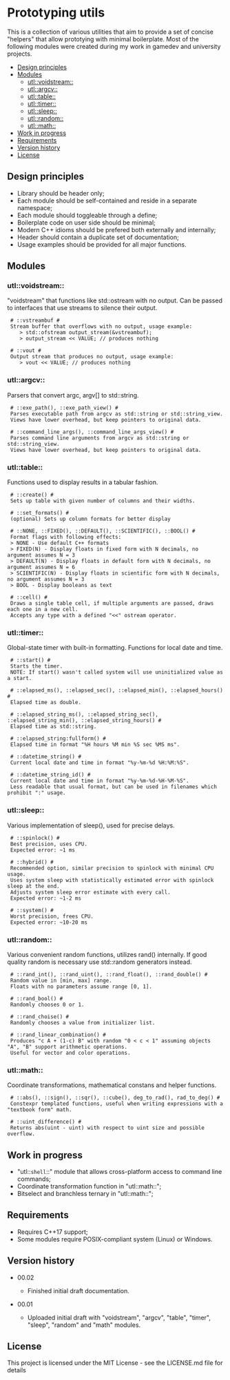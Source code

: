 # Prototyping utils

This is a collection of various utilities that aim to provide a set of concise "helpers" that allow prototying with minimal boilerplate. Most of the following modules were created during my work in gamedev and university projects.

<!-- TOC start -->

- [Design principles](#design-principles)
- [Modules](#modules)
   * [utl::voidstream::](#utlvoidstream)
   * [utl::argcv::](#utlargcv)
   * [utl::table::](#utltable)
   * [utl::timer::](#utltimer)
   * [utl::sleep::](#utlsleep)
   * [utl::random::](#utlrandom)
   * [utl::math::](#utlmath)
- [Work in progress](#work-in-progress)
- [Requirements](#requirements)
- [Version history](#version-history)
- [License](#license)

<!-- TOC end -->



<!-- TOC --><a name="design-principles"></a>
## Design principles

* Library should be header only;
* Each module should be self-contained and reside in a separate namespace;
* Each module should toggleable through a define;
* Boilerplate code on user side should be minimal;
* Modern C++ idioms should be prefered both externally and internally;
* Header should contain a duplicate set of documentation;
* Usage examples should be provided for all major functions.



<!-- TOC --><a name="modules"></a>
## Modules

<!-- TOC --><a name="utlvoidstream"></a>
### utl::voidstream::
"voidstream" that functions like std::ostream with no output.
Can be passed to interfaces that use streams to silence their output.
	
	 # ::vstreambuf #
	 Stream buffer that overflows with no output, usage example:
	    > std::ofstream output_stream(&vstreambuf);
	    > output_stream << VALUE; // produces nothing
	
	 # ::vout #
	 Output stream that produces no output, usage example:
	    > vout << VALUE; // produces nothing
	
<!-- TOC --><a name="utlargcv"></a>
### utl::argcv::
Parsers that convert argc, argv[] to std::string.
	
	 # ::exe_path(), ::exe_path_view() #
	 Parses executable path from argcv as std::string or std::string_view.
	 Views have lower overhead, but keep pointers to original data.
	
	 # ::command_line_args(), ::command_line_args_view() #
	 Parses command line arguments from argcv as std::string or std::string_view.
	 Views have lower overhead, but keep pointers to original data.
	
<!-- TOC --><a name="utltable"></a>
### utl::table::
Functions used to display results in a tabular fashion.
	
	 # ::create() #
	 Sets up table with given number of columns and their widths.
	
	 # ::set_formats() #
	 (optional) Sets up column formats for better display
	
	 # ::NONE, ::FIXED(), ::DEFAULT(), ::SCIENTIFIC(), ::BOOL() #
	 Format flags with following effects:
	 > NONE - Use default C++ formats
	 > FIXED(N) - Display floats in fixed form with N decimals, no argument assumes N = 3
	 > DEFAULT(N) - Display floats in default form with N decimals, no argument assumes N = 6
	 > SCIENTIFIC(N) - Display floats in scientific form with N decimals, no argument assumes N = 3
	 > BOOL - Display booleans as text
	
	 # ::cell() #
	 Draws a single table cell, if multiple arguments are passed, draws each one in a new cell.
	 Accepts any type with a defined "<<" ostream operator.
	
<!-- TOC --><a name="utltimer"></a>
### utl::timer::
Global-state timer with built-in formatting. Functions for local date and time.
	
	 # ::start() #
	 Starts the timer.
	 NOTE: If start() wasn't called system will use uninitialized value as a start.
	
	 # ::elapsed_ms(), ::elapsed_sec(), ::elapsed_min(), ::elapsed_hours() #
	 Elapsed time as double.
	
	 # ::elapsed_string_ms(), ::elapsed_string_sec(), ::elapsed_string_min(), ::elapsed_string_hours() #
	 Elapsed time as std::string.
	
	 # ::elapsed_string:fullform() #
	 Elapsed time in format "%H hours %M min %S sec %MS ms".
	
	 # ::datetime_string() #
	 Current local date and time in format "%y-%m-%d %H:%M:%S".
	
	 # ::datetime_string_id() #
	 Current local date and time in format "%y-%m-%d-%H-%M-%S".
	 Less readable that usual format, but can be used in filenames which prohibit ":" usage.
	
<!-- TOC --><a name="utlsleep"></a>
### utl::sleep::
Various implementation of sleep(), used for precise delays.
	
	 # ::spinlock() #
	 Best precision, uses CPU.
	 Expected error: ~1 ms
	
	 # ::hybrid() #
	 Recommended option, similar precision to spinlock with minimal CPU usage.
	 Uses system sleep with statistically estimated error with spinlock sleep at the end.
	 Adjusts system sleep error estimate with every call.
	 Expected error: ~1-2 ms
	
	 # ::system() #
	 Worst precision, frees CPU.
	 Expected error: ~10-20 ms

<!-- TOC --><a name="utlrandom"></a>
### utl::random::
Various convenient random functions, utilizes rand() internally.
If good quality random is necessary use std::random generators instead.
	
	 # ::rand_int(), ::rand_uint(), ::rand_float(), ::rand_double() #
	 Random value in [min, max] range.
	 Floats with no parameters assume range [0, 1].
	
	 # ::rand_bool() #
	 Randomly chooses 0 or 1.
	
	 # ::rand_choise() #
	 Randomly chooses a value from initializer list.
	
	 # ::rand_linear_combination() #
	 Produces "c A + (1-c) B" with random "0 < c < 1" assuming objects "A", "B" support arithmetic operations.
	 Useful for vector and color operations.

<!-- TOC --><a name="utlmath"></a>
### utl::math::
Coordinate transformations, mathematical constans and helper functions.
	 
	 # ::abs(), ::sign(), ::sqr(), ::cube(), deg_to_rad(), rad_to_deg() #
	 Constexpr templated functions, useful when writing expressions with a "textbook form" math.
	
	 # ::uint_difference() #
	 Returns abs(uint - uint) with respect to uint size and possible overflow.
		


<!-- TOC --><a name="work-in-progress"></a>
## Work in progress

* "utl::`shell`::" module that allows cross-platform access to command line commands;
* Coordinate transformation function in "utl::math::";
* Bitselect and branchless ternary in "utl::math::";



<!-- TOC --><a name="requirements"></a>
## Requirements

* Requires C++17 support;
* Some modules require POSIX-compliant system (Linux) or Windows.



<!-- TOC --><a name="version-history"></a>
## Version history

* 00.02
    * Finished initial draft documentation.

* 00.01
    * Uploaded initial draft with "voidstream", "argcv", "table", "timer", "sleep", "random" and "math" modules.



<!-- TOC --><a name="license"></a>
## License

This project is licensed under the MIT License - see the LICENSE.md file for details